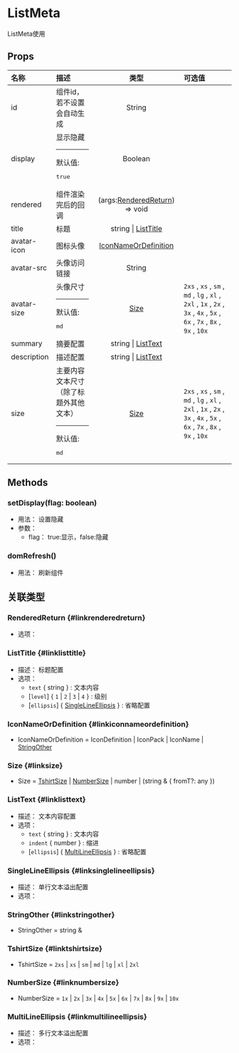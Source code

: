 # ListMeta


ListMeta使用

## Props


<div class="props">

| 名称        | 描述                                                               |                           类型                          | 可选值                                                                                                                  |
| :---------- | :----------------------------------------------------------------- | :-----------------------------------------------------: | :---------------------------------------------------------------------------------------------------------------------- |
| id          | 组件id，若不设置会自动生成                                         |                          String                         |                                                                                                                         |
| display     | 显示隐藏<hr>默认值:<br><pre>true</pre>                             |                         Boolean                         |                                                                                                                         |
| rendered    | 组件渲染完后的回调                                                 | (args:[RenderedReturn](#linkrenderedreturn)) =&gt; void |                                                                                                                         |
| title       | 标题                                                               |          string \| [ListTitle](#linklisttitle)          |                                                                                                                         |
| avatar-icon | 图标头像                                                           |    [IconNameOrDefinition](#linkiconnameordefinition)    |                                                                                                                         |
| avatar-src  | 头像访问链接                                                       |                          String                         |                                                                                                                         |
| avatar-size | 头像尺寸<hr>默认值:<br><pre>md</pre>                               |                    [Size](#linksize)                    | `2xs` , `xs` , `sm` , `md` , `lg` , `xl` , `2xl` , `1x` , `2x` , `3x` , `4x` , `5x` , `6x` , `7x` , `8x` , `9x` , `10x` |
| summary     | 摘要配置                                                           |           string \| [ListText](#linklisttext)           |                                                                                                                         |
| description | 描述配置                                                           |           string \| [ListText](#linklisttext)           |                                                                                                                         |
| size        | 主要内容文本尺寸（除了标题外其他文本）<hr>默认值:<br><pre>md</pre> |                    [Size](#linksize)                    | `2xs` , `xs` , `sm` , `md` , `lg` , `xl` , `2xl` , `1x` , `2x` , `3x` , `4x` , `5x` , `6x` , `7x` , `8x` , `9x` , `10x` |

</div>



## Methods

### setDisplay(flag: boolean)
- 用法： 设置隐藏
- 参数：
	 - flag： true:显示，false:隐藏

### domRefresh()
- 用法： 刷新组件

## 关联类型



### RenderedReturn {#linkrenderedreturn}

- 选项：

### ListTitle {#linklisttitle}

- 描述： 标题配置
- 选项：
	 - `text` { string } : 文本内容
	 - [`level`] { `1` \| `2` \| `3` \| `4` } : 级别
	 - [`ellipsis`] { [SingleLineEllipsis](#linksinglelineellipsis) } : 省略配置

### IconNameOrDefinition {#linkiconnameordefinition}

- IconNameOrDefinition = 	 IconDefinition \| IconPack \| IconName \| [StringOther](#linkstringother)

### Size {#linksize}

- Size = 	 [TshirtSize](#linktshirtsize) \| [NumberSize](#linknumbersize) \| number \| (string &amp; { fromT?: any })

### ListText {#linklisttext}

- 描述： 文本内容配置
- 选项：
	 - `text` { string } : 文本内容
	 - `indent` { number } : 缩进
	 - [`ellipsis`] { [MultiLineEllipsis](#linkmultilineellipsis) } : 省略配置

### SingleLineEllipsis {#linksinglelineellipsis}

- 描述： 单行文本溢出配置
- 选项：

### StringOther {#linkstringother}

- StringOther = 	 string \& 

### TshirtSize {#linktshirtsize}

- TshirtSize = 	 `2xs` \| `xs` \| `sm` \| `md` \| `lg` \| `xl` \| `2xl`

### NumberSize {#linknumbersize}

- NumberSize = 	 `1x` \| `2x` \| `3x` \| `4x` \| `5x` \| `6x` \| `7x` \| `8x` \| `9x` \| `10x`

### MultiLineEllipsis {#linkmultilineellipsis}

- 描述： 多行文本溢出配置
- 选项：